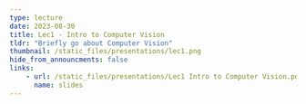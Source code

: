 ```yaml
---
type: lecture
date: 2023-08-30
title: Lec1 - Intro to Computer Vision
tldr: "Briefly go about Computer Vision"
thumbnail: /static_files/presentations/lec1.png
hide_from_announcments: false
links: 
    - url: /static_files/presentations/Lec1 Intro to Computer Vision.pdf
      name: slides
---
```


